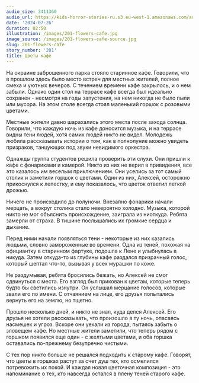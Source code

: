 ```yaml
---
audio_size: 3411360
audio_url: https://kids-horror-stories-ru.s3.eu-west-1.amazonaws.com/audio/201-flowers-cafe.mp3
date: '2024-07-26'
duration: 02:50
illustration: /images/201-flowers-cafe.jpg
image_source: /images/201-flowers-cafe-source.jpg
slug: 201-flowers-cafe
story_number: '201'
title: Цветы кафе
---
```


На окраине заброшенного парка стояло старинное кафе. Говорили, что в прошлом здесь было место встреч для местных жителей, полное смеха и уютных вечеров. С течением времени кафе закрылось, и о нем забыли. Однако один стол на террасе кафе всегда был идеально сохранен - несмотря на годы запустения, на нем никогда не было пыли или мусора. На этом столе всегда стоял маленький горшок с розовыми цветами.

Местные жители давно шарахались этого места после захода солнца. Говорили, что каждую ночь из кафе доносится музыка, и на террасе видны тени людей, хотя самих людей никто не видел. Молодежь любила рассказывать истории о том, как в полнолуние можно увидеть призраков, танцующих под звуки невидимого оркестра. 

Однажды группа студентов решила проверить эти слухи. Они пришли к кафе с фонариками и камерой. Никто из них не верил в привидения, все это казалось им веселым приключением. Они уселись за тот самый столик и заметили горшок с цветами. Один из них, Алексей, осторожно прикоснулся к лепестку, и ему показалось, что цветок ответил легкой дрожью.

Ничего не происходило до полуночи. Внезапно фонарики начали мерцать, а вокруг столика стало невероятно холодно. Музыка, которой никто не мог объяснить происхождение, заиграла из ниоткуда. Ребята замерли от страха. В тишине послышались их громкие сердца и дыхание. 

Перед ними начали появляться тени - некоторые из них казались людьми, словно замороженные во времени. Одна из теней, похожая на официантку в старинном фартуке, подошла к Лене и улыбнулась в никуда. Затем откуда-то из глубины кафе раздался призрачный голос, который шептал что-то, вызывая у всех мурашки по коже.

Не раздумывая, ребята бросились бежать, но Алексей не смог сдвинуться с места. Его взгляд был прикован к цветам, которые теперь будто бы светились изнутри. Он услышал мерцание голосов, которые звали его по имени. С отчаянием на лице, его друзья попытались вернуть его на землю, но тщетно.

Прошло несколько дней, и никто не знал, куда делся Алексей. Его друзья не хотели рассказывать, что произошло в ту ночь, опасаясь насмешек и угроз. Вскоре они уехали из города, пытаясь забыть о зловещем кафе. Но местные жители заметили, что теперь рядом с горшком появился еще один - с желтыми цветами, и оба горшка оставались по-прежнему безупречно чистыми.

С тех пор никто больше не решался подходить к старому кафе. Говорят, что цветы в горшках растут за счет душ тех, кто осмелился потревожить их покой. И каждая новая цветочная композиция - это напоминание о тех, кто навсегда остался в плену теней старого кафе.